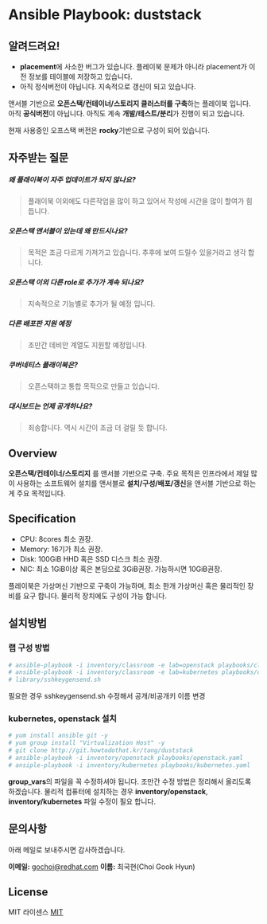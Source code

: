 # Ansible Playbook: duststack

## 알려드려요!

- **placement**에 사소한 버그가 있습니다. 플레이북 문제가 아니라 placement가 이전 정보를 테이블에 저장하고 있습니다.
- 아직 정식버전이 아닙니다. 지속적으로 갱신이 되고 있습니다.

앤서블 기반으로 **오픈스택/컨테이너/스토리지 클러스터를 구축**하는 플레이북 입니다. 아직 **공식버전**이 아닙니다. 
아직도 계속 **개발/테스트/분리**가 진행이 되고 있습니다. 

현재 사용중인 오프스택 버전은 **rocky**기반으로 구성이 되어 있습니다.

## 자주받는 질문

##### 왜 플래이북이 자주 업데이트가 되지 않나요?
> 플래이북 이외에도 다른작업을 많이 하고 있어서 작성에 시간을 많이 할여가 힘듭니다. 

##### 오픈스택 앤서블이 있는데 왜 만드시나요?
> 목적은 조금 다르게 가져가고 있습니다. 추후에 보여 드릴수 있을거라고 생각 합니다.

##### 오픈스택 이외 다른 role로 추가가 계속 되나요?
> 지속적으로 기능별로 추가가 될 예정 입니다.

##### 다른 배포판 지원 예정
> 조만간 데비안 계열도 지원할 예정입니다.

##### 쿠버네티스 플래이북은?
> 오픈스택하고 통합 목적으로 만들고 있습니다.

##### 대시보드는 언제 공개하나요?
> 죄송합니다. 역시 시간이 조금 더 걸릴 듯 합니다.


## Overview
**오픈스택/컨테이너/스토리지** 를 앤서블 기반으로 구축. 주요 목적은 인프라에서 제일 많이 사용하는 소프트웨어 설치를 앤서블로 **설치/구성/배포/갱신**을 앤서블 기반으로 하는게 주요 목적입니다.

## Specification

* CPU: 8cores 최소 권장.
* Memory: 16기가 최소 권장.
* Disk: 100GiB HHD 혹은 SSD 디스크 최소 권장. 
* NIC: 최소 1GiB이상 혹은 본딩으로 3GiB권장. 가능하시면 10GiB권장.

플레이북은 가상머신 기반으로 구축이 가능하며, 최소 한개 가상머신 혹은 물리적인 장비를 요구 합니다.
물리적 장치에도 구성이 가능 합니다.

## 설치방법 

### 랩 구성 방법
```bash
# ansible-playbook -i inventory/classroom -e lab=openstack playbooks/classroom.yaml
# ansible-playbook -i inventory/classroom -e lab=kubernetes playbooks/classroom.yaml
# library/sshkeygensend.sh
```
필요한 경우 sshkeygensend.sh 수정해서 공개/비공개키 이름 변경


### kubernetes, openstack 설치
```bash
# yum install ansible git -y
# yum group install "Virtualization Host" -y
# git clone http://git.howtodothat.kr/tang/duststack
# ansible-playbook -i inventory/openstack playbooks/openstack.yaml
# ansiple-playbook -i inventory/kubernetes playbooks/kubernetes.yaml
```

**group_vars**의 파일을 꼭 수정하셔야 됩니다. 조만간 수정 방법은 정리해서 올리도록 하겠습니다.
물리적 컴퓨터에 설치하는 경우 **inventory/openstack**, **inventory/kubernetes** 파일 수정이 필요 합니다.

## 문의사항

아래 메일로 보내주시면 감사하겠습니다.

**이메일:** <gochoi@redhat.com>
**이름:** 최국현(Choi Gook Hyun)


## License
MIT 라이센스
[MIT](LICENSE)
